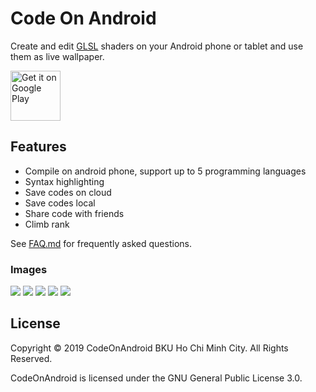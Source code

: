 # Code On Android

Create and edit [GLSL](https://en.wikipedia.org/wiki/GLSL) shaders on
your Android phone or tablet and use them as live wallpaper.

<a href="https://play.google.com/store/apps/details?id=de.markusfisch.android.shadereditor"><img alt="Get it on Google Play" src="https://play.google.com/intl/en_us/badges/images/generic/en_badge_web_generic.png" height="80"/></a>

## Features

* Compile on android phone, support up to 5 programming languages
* Syntax highlighting
* Save codes on cloud
* Save codes local
* Share code with friends
* Climb rank

See [FAQ.md](FAQ.md) for frequently asked questions.

### Images
![](https://i.imgur.com/c5gw7ta.jpg?1)
![](https://i.imgur.com/b1WEaIm.png)
![](https://i.imgur.com/jyYxTfu.png)
![](https://i.imgur.com/1SCmh6P.png)
![](https://i.imgur.com/IsUw0jo.png)


## License

Copyright &copy; 2019 CodeOnAndroid BKU Ho Chi Minh City. All Rights Reserved.

CodeOnAndroid is licensed under the GNU General Public License 3.0.
